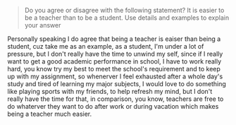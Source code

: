 > Do you agree or disagree with the following statement? 
> It is easier to be a teacher than to be a student. 
> Use details and examples to explain your answer

Personally speaking I do agree that being a teacher is eaiser than being a student, cuz take me as an example, as a student, I'm under a lot of pressure, but I don't really have the time to unwind my self, since if I really want to get a good academic performance in school, I have to work really hard, you know try my best to meet the school's requirement and to keep up with my assignment, so whenerver I feel exhausted after a whole day's study and tired of learning my major subjects, I would love to do something like playing sports with my friends, to help refresh my mind, but I don't really have the time for that, in comparison, you know, teachers are free to do whaterver they want to do after work or during vacation which makes being a teacher much easier.